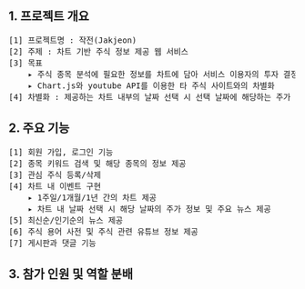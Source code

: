 <h2> 1. 프로젝트 개요 </h2>
<pre>
[1] 프로젝트명 : 작전(Jakjeon)
[2] 주제 : 차트 기반 주식 정보 제공 웹 서비스
[3] 목표 
    ▸ 주식 종목 분석에 필요한 정보를 차트에 담아 서비스 이용자의 투자 결정에 기여
    ▸ Chart.js와 youtube API를 이용한 타 주식 사이트와의 차별화
[4] 차별화 : 제공하는 차트 내부의 날짜 선택 시 선택 날짜에 해당하는 주가 정보 및 주요 뉴스 제공
</pre>

<h2> 2. 주요 기능 </h2>
<pre>
[1] 회원 가입, 로그인 기능
[2] 종목 키워드 검색 및 해당 종목의 정보 제공
[3] 관심 주식 등록/삭제
[4] 차트 내 이벤트 구현
    ▸ 1주일/1개월/1년 간의 차트 제공
    ▸ 차트 내 날짜 선택 시 해당 날짜의 주가 정보 및 주요 뉴스 제공
[5] 최신순/인기순의 뉴스 제공
[6] 주식 용어 사전 및 주식 관련 유튜브 정보 제공
[7] 게시판과 댓글 기능
</pre>

<h2> 3. 참가 인원 및 역할 분배
<pre>
 
</pre>
